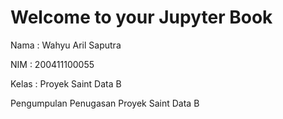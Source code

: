 # Welcome to your Jupyter Book

Nama    : Wahyu Aril Saputra

NIM     : 200411100055

Kelas   : Proyek Saint Data B

Pengumpulan Penugasan Proyek Saint Data B

```{tableofcontents}
```

